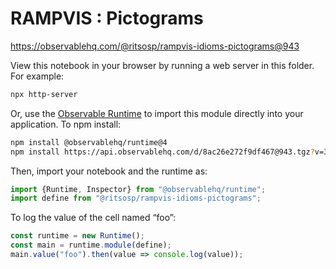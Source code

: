 # RAMPVIS : Pictograms

https://observablehq.com/@ritsosp/rampvis-idioms-pictograms@943

View this notebook in your browser by running a web server in this folder. For
example:

~~~sh
npx http-server
~~~

Or, use the [Observable Runtime](https://github.com/observablehq/runtime) to
import this module directly into your application. To npm install:

~~~sh
npm install @observablehq/runtime@4
npm install https://api.observablehq.com/d/8ac26e272f9df467@943.tgz?v=3
~~~

Then, import your notebook and the runtime as:

~~~js
import {Runtime, Inspector} from "@observablehq/runtime";
import define from "@ritsosp/rampvis-idioms-pictograms";
~~~

To log the value of the cell named “foo”:

~~~js
const runtime = new Runtime();
const main = runtime.module(define);
main.value("foo").then(value => console.log(value));
~~~

